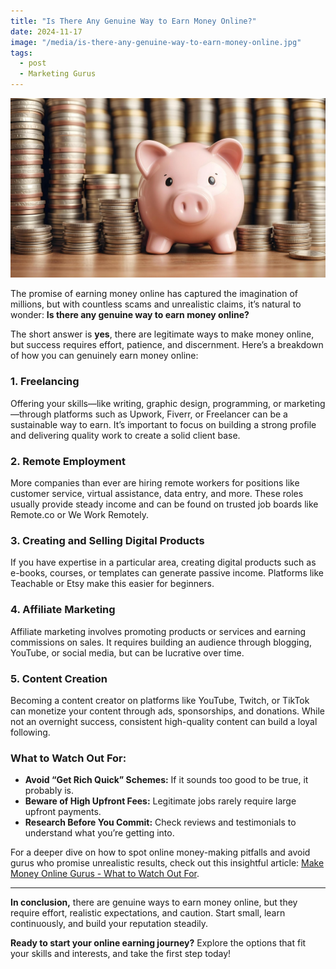 ```yaml
---
title: "Is There Any Genuine Way to Earn Money Online?"
date: 2024-11-17
image: "/media/is-there-any-genuine-way-to-earn-money-online.jpg"
tags:
  - post
  - Marketing Gurus
---
```


![Is There Any Genuine Way to Earn Money Online?](/media/is-there-any-genuine-way-to-earn-money-online.jpg)

The promise of earning money online has captured the imagination of millions, but with countless scams and unrealistic claims, it’s natural to wonder: **Is there any genuine way to earn money online?**

The short answer is **yes**, there are legitimate ways to make money online, but success requires effort, patience, and discernment. Here’s a breakdown of how you can genuinely earn money online:

### 1. **Freelancing**

Offering your skills—like writing, graphic design, programming, or marketing—through platforms such as Upwork, Fiverr, or Freelancer can be a sustainable way to earn. It’s important to focus on building a strong profile and delivering quality work to create a solid client base.

### 2. **Remote Employment**

More companies than ever are hiring remote workers for positions like customer service, virtual assistance, data entry, and more. These roles usually provide steady income and can be found on trusted job boards like Remote.co or We Work Remotely.

### 3. **Creating and Selling Digital Products**

If you have expertise in a particular area, creating digital products such as e-books, courses, or templates can generate passive income. Platforms like Teachable or Etsy make this easier for beginners.

### 4. **Affiliate Marketing**

Affiliate marketing involves promoting products or services and earning commissions on sales. It requires building an audience through blogging, YouTube, or social media, but can be lucrative over time.

### 5. **Content Creation**

Becoming a content creator on platforms like YouTube, Twitch, or TikTok can monetize your content through ads, sponsorships, and donations. While not an overnight success, consistent high-quality content can build a loyal following.

### What to Watch Out For:  
- **Avoid “Get Rich Quick” Schemes:** If it sounds too good to be true, it probably is.  
- **Beware of High Upfront Fees:** Legitimate jobs rarely require large upfront payments.  
- **Research Before You Commit:** Check reviews and testimonials to understand what you’re getting into.

For a deeper dive on how to spot online money-making pitfalls and avoid gurus who promise unrealistic results, check out this insightful article: [Make Money Online Gurus - What to Watch Out For](https://supertotallyawesome.com/posts/make-money-online-gurus/).

---

**In conclusion,** there are genuine ways to earn money online, but they require effort, realistic expectations, and caution. Start small, learn continuously, and build your reputation steadily.

**Ready to start your online earning journey?** Explore the options that fit your skills and interests, and take the first step today!
